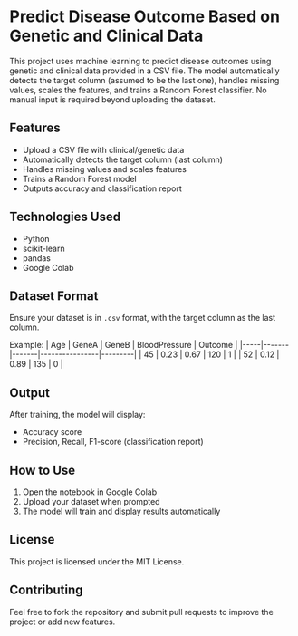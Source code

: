 # Predict Disease Outcome Based on Genetic and Clinical Data

This project uses machine learning to predict disease outcomes using genetic and clinical data provided in a CSV file. The model automatically detects the target column (assumed to be the last one), handles missing values, scales the features, and trains a Random Forest classifier. No manual input is required beyond uploading the dataset.

## Features
- Upload a CSV file with clinical/genetic data
- Automatically detects the target column (last column)
- Handles missing values and scales features
- Trains a Random Forest model
- Outputs accuracy and classification report

## Technologies Used
- Python
- scikit-learn
- pandas
- Google Colab

## Dataset Format
Ensure your dataset is in `.csv` format, with the target column as the last column.

Example:
| Age | GeneA | GeneB | BloodPressure | Outcome |
|-----|-------|-------|----------------|---------|
| 45  | 0.23  | 0.67  | 120            | 1       |
| 52  | 0.12  | 0.89  | 135            | 0       |

## Output
After training, the model will display:
- Accuracy score
- Precision, Recall, F1-score (classification report)

## How to Use
1. Open the notebook in Google Colab
2. Upload your dataset when prompted
3. The model will train and display results automatically

## License
This project is licensed under the MIT License.

## Contributing
Feel free to fork the repository and submit pull requests to improve the project or add new features.
